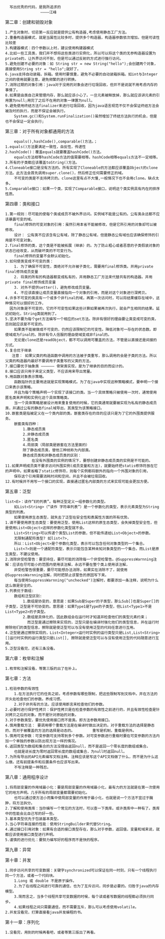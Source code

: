       写出优秀的代码，是我所追求的
      				————江峰

第二章：创建和销毁对象

	1.产生对象时，切忌第一反应就是提供公有构造器,考虑使用静态工厂方法。
	2.重叠构造器模式，就是当属性比较多时，提供多个构造器，构造器参数依次增加。但是可读性比较差
	3.构建器模式：四个参数以上时，建议使用构建器模式
	4.比如一些工具类，我们并不想将这些类进行实例化，所以可以将这个类的无参构造器设置为private的，让外界访问不到，但是可以通过反射的方式进行强行访问。
	5.避免创建不必要的对象：如 String str = new String("hello");会创建两个对象，直接使用String str = "hello";就好了。 
	6.java支持自动装箱，拆箱。使用时要慎重，避免不必要的自动装箱拆箱。如int与Integer之间的使用就要注意，避免频繁的进行转换。
	7.消除过期的对象引用：java对于没用的对象会进行垃圾回收，但并不是说就不用考虑内存的事情了。
	8.如果是由类自己来管理内存，那么就应该小心了。一旦元素被释放掉，那么就应该讲元素的引用置为null;用完了之后不在用的对象一律置为null。
	9.避免使用终结方法finalizer来进行垃圾回收，因为java语言规范不仅不会保证终结方法会被及时的执行，而是不保证会被执行。
	    System.gc()和System.runFinalization()虽然增加了终结方法执行的机会，但是也不会保证一定会执行;

第三章：对于所有对象都通用的方法

        equals(),hashCode(),comparable()方法。；
    1.equals()方法要满足一致性，自反性，传递性
    2.hashCode()：覆盖equals就要覆盖hashCode()方法。
        equals方法相等hashCode方法的值需要相等。hashCode相等equals方法不一定相等。
    3.所有的子类都应该覆盖toString()方法。
    4.Cloneable接口是没有方法的。所有实现了Cloneable的方法都应该覆盖Object的clone方法。此方法会首先调用super.clone()，然后修正任何需要修正的域。
        不可变的类是不支持拷贝的。clone这里有点不大懂,一般情况下也不会用clone。缺点太多。
    5.Comparable接口：如果一个类，实现了Comparable接口，说明这个类实例具有内在的排序性质。

第四章：类和接口

    1.第一规则：尽可能的使每个类或成员不被外界访问。实例域不能是公有的。公有类永远都不应该暴露可变的域。
        final修饰的可变对象的引用：虽然引用本省不能被修改，但是它所引用的对象却可以被修改。
        设计： 公有类不应该含有公有域，除了静态公有域，但是静态公有域也应该确保修饰的引用是不可变对象。
    2.final修饰的类，这个类是不能被拓展（继承）的。为了防止粗心或者恶意的子类假装对象的状态已经改变，从而破坏类的不可变行为。
        final修饰的变量不会默认初始化。
    3.如何使类变成不可变的类：
        1. 为了确保不可变性，类绝对不允许被子类化，需要用final修饰类。并用private final修饰成员变量
        2. 将类的所有的构造器都变成私有的，并用静态工厂方法来代替共有的构造器。并用private final修饰成员变量
        3. 对外不提供setter()，避免修改成员变量。
        4. 不应该直接让成员变量直接指向一个对象的引用，而是对这个对象进行深拷贝。
    4.许多不可变的类具有一个或多个非final的域，再第一次访问时，可以将结果缓存在域中，这种情况可以很好的工作，
      因为对象是不可变的，它的不可变性如果这些计算如果被再次执行，就会产生相同的结果。延迟初始化，String类就用到了。
    5.坚决不要为每个get方法编写一个相应的set方法。除非有很好的理由要让类变成可变的类，否则就应该是不可变的。
        如果类不能被做成不可变的，仍然应该限制它的可变性。降低对象可一存在的状态数。即使域成为final的。除非有令人信服的理由使域变成非final的。
        无论是clone还是readObject，都不可以调用可覆盖的方法，不管是以直接还是间接的方式。
    6.复合优于继承
       注意： 如果父类的构造函数中调用的方法被子类重写，那么调用的会是子类的方法。所以父类的构造器内最好不要调用子类重写的父类的方法。
    7.接口要优于抽象类 —————— 骨架类实现，是为了继承的目的而设计的。
    8.接口应该只用于来定义类型，不应该用来导出常量。
    9.用函数对象表示策略。
        函数指针的主要用途就是实现策略模式。为了在java中实现这种策略模式，要申明一个接口来表示该策略，
        并且为每个策略声明一个实现了该接口的类。当一个具体策略只被使用一次时，通常使用匿名类来声明和实例化这个具体策略类。
        当一个具体策略是被设计用来重复使用的时候，它的类通常就要被实现为私有的静态成员类，并通过公有的静态final域导出，其类型为该策略接口。
    10.嵌套类是指被定义在一个类内部的类。嵌套类存在的目的应该只是为了它的外围类提供服务。
        嵌套类有四种：
            1.静态成员类
            2.非静态成员类
            3.匿名类
            4.局部类（局部类是嵌套在方法里面的）
            除了静态成员类，替他三种统称为内部类。
            静态成员类和非静态成员类的区别：
                在没有外围类的实例的情况下，要想创建非静态成员类的实例是不可能的。
    11.如果声明成员类不要求访问外围实例(成员变量和方法)，就要始终把statis修饰符放在它的声明中。如果省略了static修饰符，则每个实例都将额外的指向一个外围对象的引用，
        保存这个引用需要消耗时间和空间，并且不会被垃圾回收。
    12.有时候并不用写一个接口的实现，直接通过匿名内部类的方式来实现可能会更加方便。

第五章：泛型

    list<E>：读作“E的列表”。每种泛型定义一组参数化的类型。
        如List<String>（“读作 字符串列表”）是一个参数化的类型，表示元素类型为String类型的列表。
        如果使用原生态类型，就失去了泛型在安全性和表属性方面的所有优势。
    1.请不要使用原生态类型：要使用泛型，使用List这样的原生态类型，会失掉类型安全性，但是使用List<Object>这样的参数化类型就不会。
        List<String>可以传递个类型List的参数，但不能传递给List<Object>的参数。
        无限制通配符类型? 如list<?>,
        所以：List<Object>是个参数化类型，表示可以包含任何对象类型的一个集合。
        List<?>则是一个通配符类型，表示只能包含某种未知对象类型的一个集合。而List是原生类型，不建议使用。
    2.消除非受检警告：要坚持住，要尽可能的消除每一个非受检警告。@SuppressWarnning注解：应该在尽可能小的范围内使用该注解，永远不要在整个类上使用该注解，
        非受检警告很重要，要尽可能想办法消除，如果实在消除不了，就使用@SuppressWarnning注解，同时把禁止该警告的原因写下来。
        每当使用SuppressWarnning("unchecked")注解时，都要添加一条注释，说明为什么这么做是安全的。
    3.列表优于数组:
        数组和泛型区别:
            1.数组是协变的，意思是：如果Sub是Super的子类型，那么Sub[]也是Super[]的子类型，泛型是不可协变的。意思是：如果Type1是Type的子类型，但List<Type1>不是List<Type2>的子类型。
            2.数组是具体化的，因此数组会在运行时才知道并检查他们的类型元素约束；
              而泛型是通过擦除来实现的，泛型只是在编译时强化他们的类型信息，并在运行时擦除他们的类型信息，擦除就是使泛型可以与没有使用泛型的代码任意进行互用。
    4.泛型是通过擦除实现的，List<Integer>运行时实例的运行类型只是List,List<String>[]运行时实例的运行类型只是List[], 擦除就是使泛型可以与没有使用泛型的代码随意进行互用。
    5.泛型没看完，还有三条没看。

第六章：枚举和注解

    1.枚举和注解没看，等第三版的出了在补上。
    
第七章：方法
    
    1.检验参数的有效性
        1.在方法执行它的任务之前，考虑参数有哪些限制，把这些限制写到文档中。并在方法的开头处检查他们的参数。养成习惯。
        2.对于非共有的方法，应该使用断言来检查他们的参数。
    2.必要时进行保护性拷贝：保护性拷贝是在检查参数的有效性之前进行的，并且有效性检查是针对拷贝之后的对象。而不是针对原始的对象。
    3.对于参数类型，要优先使用接口而不是类。即方法参数用接口。
    4.慎用重载方法： 要调用哪个重载方法是在编译时做出决定的。对于重载方法的选择是静态的，而对于被覆盖的方法的选择是动态的。        重写是机制，重载是例外。
    5.慎用可变参数：可变参数可支持零到多个参数。对可变参数进行重载时要在可变参数的方法内加一个单独的参数以防出现方法一样的情况。
    6.返回类型为数组和集合的方法没理由返回null，而不是返回一个零长度的数组或集合。
        也就是说长度为零时返回零长度的数组或集合，为null时返回null。
    7.为所有导出的API元素编写文档注释。注释应该是写这个API文档做了什么，而不是为什么这么做。还有前提条件和后置条件也应该写出来。
        不写注释是一种残忍。
    
第八章：通用程序设计
    
    1.将局部变量的作用域最小化：要是局部变量的作用域最小化，最有力的方法就是在第一次使用它的地方声明。几乎所有的局部变量都需要初始化。
        也可以通过使方法小而集中使局部变量的作用于最小化，也就是说一个方法不宜过于臃肿，将方法拆分。
    2.了解和使用类库：当你编写一个常见的方法时，可以查一下类库。或许类库中一种有了。类库中的性能会比自己写的好一些。
    3.基本类型优先于包装基本类型。
    3.当心字符串连接的性能：使用StringBuilder来代替String。
    4.通过接口引用对象：如果有合适的接口类型存在，那么对于参数，返回值，变量和域来说，就都应该使用接口类型进行声明。
    5.谨慎的进行优化：要努力编写好的程序而不是快的程序。
    
第九章：异常

第十章：并发
    
    1.同步访问共享的可变数据：关键字synchronized可以保证在同一时刻，只有一个线程执行同一个方法，或者一个代码块。
        1.Long 或 double 不是原子操作。
        2.为了在线程之间进行可靠的通信，也为了互斥访问，同步是必要的。归咎于java的内存模型。
        3.简而言之，当多个线程共享可变数据的时候，每个读或者写数据的线程都必须执行同步。
        4.如果线程之间只需要通信，而不需要互斥，那么可以考虑使用volatile。
    2.并发没看完，打算直接看java并发编程的书。
第十一章：序列化

    1.没看完，用到的时候再看吧，或者等第三版出了再看。

    
